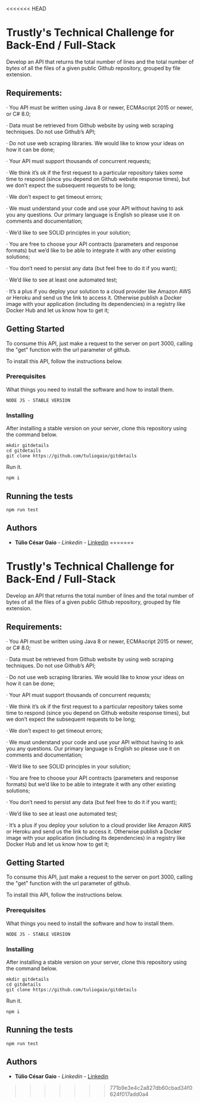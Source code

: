<<<<<<< HEAD
# Trustly's Technical Challenge for Back-End / Full-Stack

Develop an API that returns the total number of lines and the total number of bytes of all the files of a given public Github repository, grouped by file extension.

## Requirements:

· You API must be written using Java 8 or newer, ECMAscript 2015 or newer, or C# 8.0;

· Data must be retrieved from Github website by using web scraping techniques. Do not use Github’s API;

· Do not use web scraping libraries. We would like to know your ideas on how it can be done;

· Your API must support thousands of concurrent requests;

· We think it’s ok if the first request to a particular repository takes some time to respond (since you depend on Github website response times), but we don’t expect the subsequent requests to be long;

· We don’t expect to get timeout errors;

· We must understand your code and use your API without having to ask you any questions. Our primary language is English so please use it on comments and documentation;

· We’d like to see SOLID principles in your solution;

· You are free to choose your API contracts (parameters and response formats) but we’d like to be able to integrate it with any other existing solutions;

· You don’t need to persist any data (but feel free to do it if you want);

· We’d like to see at least one automated test;

· It’s a plus if you deploy your solution to a cloud provider like Amazon AWS or Heroku and send us the link to access it. Otherwise publish a Docker image with your application (including its dependencies) in a registry like Docker Hub and let us know how to get it;

## Getting Started

To consume this API, just make a request to the server on port 3000, calling the "get" function with the url parameter of github.

To install this API, follow the instructions below.

### Prerequisites

What things you need to install the software and how to install them.

```
NODE JS - STABLE VERSION
```

### Installing

After installing a stable version on your server, clone this repository using the command below.

```
mkdir gitdetails
cd gitdetails
git clone https://github.com/tuliogaio/gitdetails
```

Run it.

```
npm i
```

## Running the tests

```
npm run test
```

## Authors

* **Túlio César Gaio** - *Linkedin* - [Linkedin](https://www.linkedin.com/in/tuliogaio/)
=======
# Trustly's Technical Challenge for Back-End / Full-Stack

Develop an API that returns the total number of lines and the total number of bytes of all the files of a given public Github repository, grouped by file extension.

## Requirements:

· You API must be written using Java 8 or newer, ECMAscript 2015 or newer, or C# 8.0;

· Data must be retrieved from Github website by using web scraping techniques. Do not use Github’s API;

· Do not use web scraping libraries. We would like to know your ideas on how it can be done;

· Your API must support thousands of concurrent requests;

· We think it’s ok if the first request to a particular repository takes some time to respond (since you depend on Github website response times), but we don’t expect the subsequent requests to be long;

· We don’t expect to get timeout errors;

· We must understand your code and use your API without having to ask you any questions. Our primary language is English so please use it on comments and documentation;

· We’d like to see SOLID principles in your solution;

· You are free to choose your API contracts (parameters and response formats) but we’d like to be able to integrate it with any other existing solutions;

· You don’t need to persist any data (but feel free to do it if you want);

· We’d like to see at least one automated test;

· It’s a plus if you deploy your solution to a cloud provider like Amazon AWS or Heroku and send us the link to access it. Otherwise publish a Docker image with your application (including its dependencies) in a registry like Docker Hub and let us know how to get it;

## Getting Started

To consume this API, just make a request to the server on port 3000, calling the "get" function with the url parameter of github.

To install this API, follow the instructions below.

### Prerequisites

What things you need to install the software and how to install them.

```
NODE JS - STABLE VERSION
```

### Installing

After installing a stable version on your server, clone this repository using the command below.

```
mkdir gitdetails
cd gitdetails
git clone https://github.com/tuliogaio/gitdetails
```

Run it.

```
npm i
```

## Running the tests

```
npm run test
```

## Authors

* **Túlio César Gaio** - *Linkedin* - [Linkedin](https://www.linkedin.com/in/tuliogaio/)
>>>>>>> 771b9e3e4c2a827db60cbad34f0624f017add0a4
